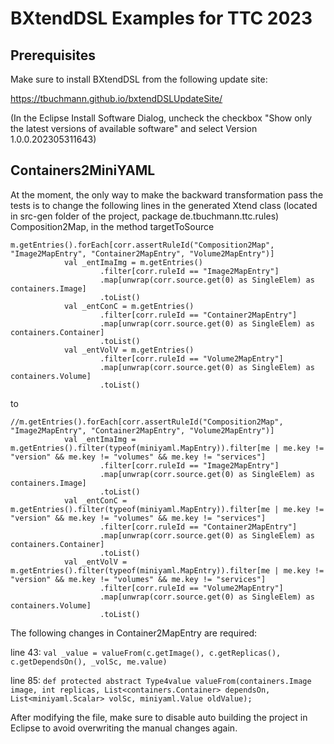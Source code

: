 # BXtendDSL Examples for TTC 2023

## Prerequisites

Make sure to install BXtendDSL from the following update site:

https://tbuchmann.github.io/bxtendDSLUpdateSite/

(In the Eclipse Install Software Dialog, uncheck the checkbox "Show only the latest versions of available software" and select Version 1.0.0.202305311643)

## Containers2MiniYAML
  
At the moment, the only way to make the backward transformation pass the tests is to change the following lines in the generated Xtend class (located in src-gen folder of the project, package de.tbuchmann.ttc.rules) Composition2Map, in the method targetToSource

```xtend
m.getEntries().forEach[corr.assertRuleId("Composition2Map", "Image2MapEntry", "Container2MapEntry", "Volume2MapEntry")]
			val _entImaImg = m.getEntries()
					.filter[corr.ruleId == "Image2MapEntry"]
					.map[unwrap(corr.source.get(0) as SingleElem) as containers.Image]
					.toList()
			val _entConC = m.getEntries()
					.filter[corr.ruleId == "Container2MapEntry"]
					.map[unwrap(corr.source.get(0) as SingleElem) as containers.Container]
					.toList()
			val _entVolV = m.getEntries()
					.filter[corr.ruleId == "Volume2MapEntry"]
					.map[unwrap(corr.source.get(0) as SingleElem) as containers.Volume]
					.toList()
```

to

```xtend
//m.getEntries().forEach[corr.assertRuleId("Composition2Map", "Image2MapEntry", "Container2MapEntry", "Volume2MapEntry")]
			val _entImaImg = m.getEntries().filter(typeof(miniyaml.MapEntry)).filter[me | me.key != "version" && me.key != "volumes" && me.key != "services"]
					.filter[corr.ruleId == "Image2MapEntry"]
					.map[unwrap(corr.source.get(0) as SingleElem) as containers.Image]
					.toList()
			val _entConC = m.getEntries().filter(typeof(miniyaml.MapEntry)).filter[me | me.key != "version" && me.key != "volumes" && me.key != "services"]
					.filter[corr.ruleId == "Container2MapEntry"]
					.map[unwrap(corr.source.get(0) as SingleElem) as containers.Container]
					.toList()
			val _entVolV = m.getEntries().filter(typeof(miniyaml.MapEntry)).filter[me | me.key != "version" && me.key != "volumes" && me.key != "services"]
					.filter[corr.ruleId == "Volume2MapEntry"]
					.map[unwrap(corr.source.get(0) as SingleElem) as containers.Volume]
					.toList()
```

The following changes in Container2MapEntry are required:

line 43: ``val _value = valueFrom(c.getImage(), c.getReplicas(), c.getDependsOn(), _volSc, me.value)``

line 85: ``def protected abstract Type4value valueFrom(containers.Image image, int replicas, List<containers.Container> dependsOn, List<miniyaml.Scalar> volSc, miniyaml.Value oldValue);``

After modifying the file, make sure to disable auto building the project in Eclipse to avoid overwriting the manual changes again.

